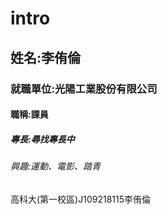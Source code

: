 # intro

## 姓名:李侑倫

### 就職單位:光陽工業股份有限公司

#### 職稱:課員

##### 專長:尋找專長中

###### 興趣:運動、電影、踏青

高科大(第一校區)J109218115李侑倫
